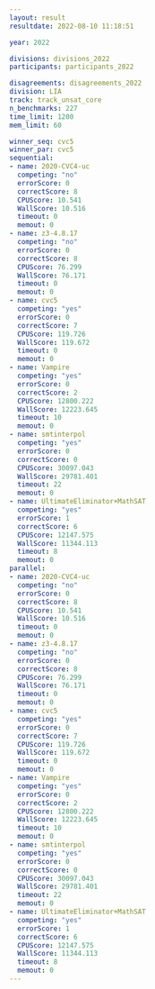 ```yaml
---
layout: result
resultdate: 2022-08-10 11:18:51

year: 2022

divisions: divisions_2022
participants: participants_2022

disagreements: disagreements_2022
division: LIA
track: track_unsat_core
n_benchmarks: 227
time_limit: 1200
mem_limit: 60

winner_seq: cvc5
winner_par: cvc5
sequential:
- name: 2020-CVC4-uc
  competing: "no"
  errorScore: 0
  correctScore: 8
  CPUScore: 10.541
  WallScore: 10.516
  timeout: 0
  memout: 0
- name: z3-4.8.17
  competing: "no"
  errorScore: 0
  correctScore: 8
  CPUScore: 76.299
  WallScore: 76.171
  timeout: 0
  memout: 0
- name: cvc5
  competing: "yes"
  errorScore: 0
  correctScore: 7
  CPUScore: 119.726
  WallScore: 119.672
  timeout: 0
  memout: 0
- name: Vampire
  competing: "yes"
  errorScore: 0
  correctScore: 2
  CPUScore: 12800.222
  WallScore: 12223.645
  timeout: 10
  memout: 0
- name: smtinterpol
  competing: "yes"
  errorScore: 0
  correctScore: 0
  CPUScore: 30097.043
  WallScore: 29781.401
  timeout: 22
  memout: 0
- name: UltimateEliminator+MathSAT
  competing: "yes"
  errorScore: 1
  correctScore: 6
  CPUScore: 12147.575
  WallScore: 11344.113
  timeout: 8
  memout: 0
parallel:
- name: 2020-CVC4-uc
  competing: "no"
  errorScore: 0
  correctScore: 8
  CPUScore: 10.541
  WallScore: 10.516
  timeout: 0
  memout: 0
- name: z3-4.8.17
  competing: "no"
  errorScore: 0
  correctScore: 8
  CPUScore: 76.299
  WallScore: 76.171
  timeout: 0
  memout: 0
- name: cvc5
  competing: "yes"
  errorScore: 0
  correctScore: 7
  CPUScore: 119.726
  WallScore: 119.672
  timeout: 0
  memout: 0
- name: Vampire
  competing: "yes"
  errorScore: 0
  correctScore: 2
  CPUScore: 12800.222
  WallScore: 12223.645
  timeout: 10
  memout: 0
- name: smtinterpol
  competing: "yes"
  errorScore: 0
  correctScore: 0
  CPUScore: 30097.043
  WallScore: 29781.401
  timeout: 22
  memout: 0
- name: UltimateEliminator+MathSAT
  competing: "yes"
  errorScore: 1
  correctScore: 6
  CPUScore: 12147.575
  WallScore: 11344.113
  timeout: 8
  memout: 0
---
```

